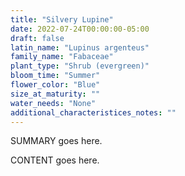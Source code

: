 ```yaml
---
title: "Silvery Lupine"
date: 2022-07-24T00:00:00-05:00
draft: false
latin_name: "Lupinus argenteus"
family_name: "Fabaceae"
plant_type: "Shrub (evergreen)"
bloom_time: "Summer"
flower_color: "Blue"
size_at_maturity: ""
water_needs: "None"
additional_characteristices_notes: ""
---
```


SUMMARY goes here.

<!--more-->

CONTENT goes here.